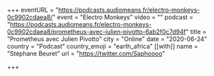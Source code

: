 +++
eventURL = "https://podcasts.audiomeans.fr/electro-monkeys-0c9902cdaea8/"
event = "Electro Monkeys"
video = ""
podcast = "https://podcasts.audiomeans.fr/electro-monkeys-0c9902cdaea8/prometheus-avec-julien-pivotto-6ab2f0c7d94f"
title = "Prometheus avec Julien Pivotto"
city = "Online"
date = "2020-06-24"
country = "Podcast"
country_emoji = "earth_africa"
[[with]]
name = "Stéphane Beuret"
url = "https://twitter.com/Saphoooo"

+++

